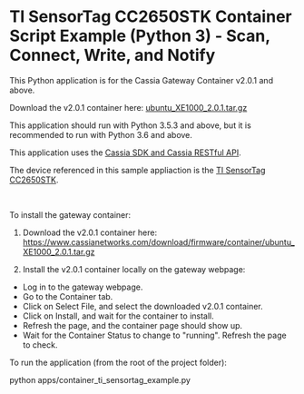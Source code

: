 # TI SensorTag CC2650STK Container Script Example (Python 3) - Scan, Connect, Write, and Notify


This Python application is for the Cassia Gateway Container v2.0.1 and above.

Download the v2.0.1 container here: [ubuntu_XE1000_2.0.1.tar.gz](https://www.cassianetworks.com/download/firmware/container/ubuntu_XE1000_2.0.1.tar.gz)

This application should run with Python 3.5.3 and above, but it is recommended to run with Python 3.6 and above.

This application uses the [Cassia SDK and Cassia RESTful API](https://github.com/CassiaNetworks/CassiaSDKGuide/wiki).

The device referenced in this sample appliaction is the [TI SensorTag CC2650STK](https://www.ti.com/tool/CC2650STK).

<br>

To install the gateway container:
 
1. Download the v2.0.1 container here:
https://www.cassianetworks.com/download/firmware/container/ubuntu_XE1000_2.0.1.tar.gz

2. Install the v2.0.1 container locally on the gateway webpage:
* Log in to the gateway webpage.
* Go to the Container tab.
* Click on Select File, and select the downloaded v2.0.1 container.
* Click on Install, and wait for the container to install.
* Refresh the page, and the container page should show up.
* Wait for the Container Status to change to "running". Refresh the page to check.


To run the application (from the root of the project folder):

python apps/container_ti_sensortag_example.py